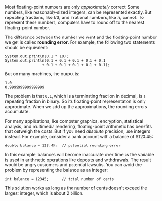 Most floating-point numbers are only *approximately* correct. Some numbers, like reasonably-sized integers, can be represented exactly. But repeating fractions, like $1/3$, and irrational numbers, like $\pi$, cannot. To represent these numbers, computers have to round off to the nearest floating-point number.



The difference between the number we want and the floating-point number we get is called **rounding error**. For example, the following two statements should be equivalent:

```code
System.out.println(0.1 * 10);
System.out.println(0.1 + 0.1 + 0.1 + 0.1 + 0.1
                 + 0.1 + 0.1 + 0.1 + 0.1 + 0.1);
```

But on many machines, the output is:

```code
1.0
0.9999999999999999
```

The problem is that `0.1`, which is a terminating fraction in decimal, is a repeating fraction in binary. So its floating-point representation is only approximate. When we add up the approximations, the rounding errors accumulate.

For many applications, like computer graphics, encryption, statistical analysis, and multimedia rendering, floating-point arithmetic has benefits that outweigh the costs. But if you need *absolute* precision, use integers instead. For example, consider a bank account with a balance of \$123.45:

```code
double balance = 123.45;  // potential rounding error
```

In this example, balances will become inaccurate over time as the variable is used in arithmetic operations like deposits and withdrawals. The result would be angry customers and potential lawsuits. You can avoid the problem by representing the balance as an integer:

```code
int balance = 12345;      // total number of cents
```


This solution works as long as the number of cents doesn't exceed the largest integer, which is about 2 billion.